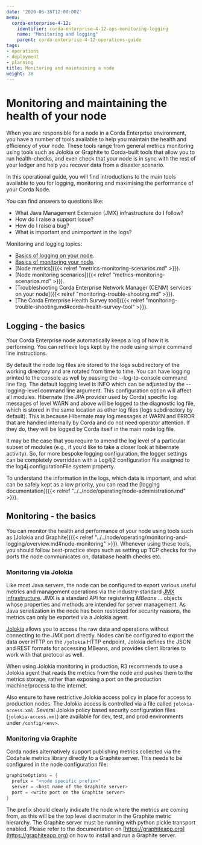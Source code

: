 ```yaml
---
date: '2020-06-18T12:00:00Z'
menu:
  corda-enterprise-4-12:
    identifier: corda-enterprise-4-12-ops-monitoring-logging
    name: "Monitoring and logging"
    parent: corda-enterprise-4-12-operations-guide
tags:
- operations
- deployment
- planning
title: Monitoring and maintaining a node
weight: 30
---
```

# Monitoring and maintaining the health of your node

When you are responsible for a node in a Corda Enterprise environment, you have a number of tools available to help you maintain the health and efficiency of your node. These tools range from general metrics monitoring using tools such as Jolokia or Graphite to Corda-built tools that allow you to run health-checks, and even check that your node is in sync with the rest of your ledger and help you recover data from a disaster scenario.

In this operational guide, you will find introductions to the main tools available to you for logging, monitoring and maximising the performance of your Corda Node.

You can find answers to questions like:

* What Java Management Extension (JMX) infrastructure do I follow?
* How do I raise a support issue?
* How do I raise a bug?
* What is important and unimportant in the logs?

Monitoring and logging topics:

* [Basics of logging on your node](#logging---the-basics).
* [Basics of monitoring your node](#monitoring---the-basics).
* [Node metrics]({{< relref "metrics-monitoring-scenarios.md" >}}).
* [Node monitoring scenarios]({{< relref "metrics-monitoring-scenarios.md" >}}).
* [Troubleshooting Corda Enterprise Network Manager (CENM) services on your node]({{< relref "monitoring-trouble-shooting.md" >}}).
* [The Corda Enterprise Health Survey tool]({{< relref "monitoring-trouble-shooting.md#corda-health-survey-tool" >}}).

## Logging - the basics

Your Corda Enterprise node automatically keeps a log of how it is performing. You can retrieve logs kept by the node using simple command line instructions.

By default the node log files are stored to the logs subdirectory of the working directory and are rotated from time to time. You can have logging printed to the console as well by passing the --log-to-console command line flag. The default logging level is INFO which can be adjusted by the --logging-level command line argument. This configuration option will affect all modules. Hibernate (the JPA provider used by Corda) specific log messages of level WARN and above will be logged to the diagnostic log file, which is stored in the same location as other log files (logs subdirectory by default). This is because Hibernate may log messages at WARN and ERROR that are handled internally by Corda and do not need operator attention. If they do, they will be logged by Corda itself in the main node log file.

It may be the case that you require to amend the log level of a particular subset of modules (e.g., if you’d like to take a closer look at hibernate activity). So, for more bespoke logging configuration, the logger settings can be completely overridden with a Log4j2 configuration file assigned to the log4j.configurationFile system property.

To understand the information in the logs, which data is important, and what can be safely kept as a low priority, you can read the [logging documentation]({{< relref "../../node/operating/node-administration.md" >}}).

## Monitoring - the basics

You can monitor the health and performance of your node using tools such as [Jolokia and Graphite]({{< relref "../../node/operating/monitoring-and-logging/overview.md#node-monitoring" >}}). Whenever using these tools, you should follow best-practice steps such as setting up TCP checks for the ports the node communicates on, database health checks etc.

### Monitoring via Jolokia

Like most Java servers, the node can be configured to export various useful metrics and management operations via the industry-standard
[JMX infrastructure](https://en.wikipedia.org/wiki/Java_Management_Extensions). JMX is a standard API
for registering *MBeans* … objects whose properties and methods are intended for server management. As Java
serialization in the node has been restricted for security reasons, the metrics can only be exported via a Jolokia agent.

[Jolokia](https://jolokia.org/) allows you to access the raw data and operations without connecting to the JMX port
directly. Nodes can be configured to export the data over HTTP on the `/jolokia` HTTP endpoint, Jolokia defines the JSON and REST
formats for accessing MBeans, and provides client libraries to work with that protocol as well.

When using Jolokia monitoring in production, R3 recommends to use a Jolokia agent that reads the metrics from the node
and pushes them to the metrics storage, rather than exposing a port on the production machine/process to the internet.

Also ensure to have restrictive Jolokia access policy in place for access to production nodes. The Jolokia access is controlled
via a file called `jolokia-access.xml`.
Several Jolokia policy based security configuration files (`jolokia-access.xml`) are available for dev, test, and prod
environments under `/config/<env>`.

### Monitoring via Graphite

Corda nodes alternatively support publishing metrics collected via the Codahale metrics library directly to a Graphite
server. This needs to be configured in the node configuration file:

```kotlin
graphiteOptions = {
  prefix = "<node specific prefix>"
  server = <host name of the Graphite server>
  port = <write port on the Graphite server>
}
```

The prefix should clearly indicate the node where the metrics are coming from, as this will be the top level discrimator
in the Graphite metric hierarchy.
The Graphite server must be running with python pickle transport enabled. Please refer to the documentation on
[https://graphiteapp.org](https://graphiteapp.org) on how to install and run a Graphite server.

